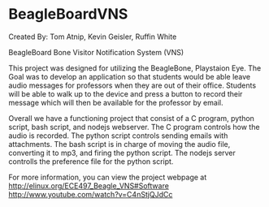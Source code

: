 BeagleBoardVNS
==============
Created By: Tom Atnip, Kevin Geisler, Ruffin White

BeagleBoard Bone Visitor Notification System (VNS)

This project was designed for utilizing the BeagleBone, Playstaion Eye.  The Goal was to develop an application so that students would be able leave audio messages for professors when they are out of their office. Students will be able to walk up to the device and press a button to record their message which will then be available for the professor by email.

Overall we have a functioning project that consist of a C program, python script, bash script, and nodejs webserver. The C program controls how the audio is recorded. The python script controls sending emails with attachments. The bash script is in charge of moving the audio file, converting it to mp3, and firing the python script. The nodejs server controlls the preference file for the python script.

For more information, you can view the project webpage at 
http://elinux.org/ECE497_Beagle_VNS#Software
http://www.youtube.com/watch?v=C4nStjQJdCc